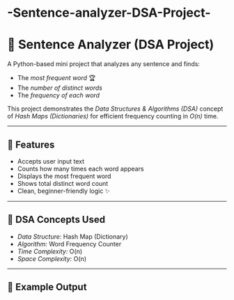 # -Sentence-analyzer-DSA-Project-
# 🧠 Sentence Analyzer (DSA Project)

A Python-based mini project that analyzes any sentence and finds:
- The *most frequent word* 🏆  
- The *number of distinct words*  
- The *frequency of each word*

This project demonstrates the *Data Structures & Algorithms (DSA)* concept of *Hash Maps (Dictionaries)* for efficient frequency counting in *O(n)* time.

---

## 🚀 Features
- Accepts user input text  
- Counts how many times each word appears  
- Displays the most frequent word  
- Shows total distinct word count  
- Clean, beginner-friendly logic ✨  

---

## 🧩 DSA Concepts Used
- *Data Structure:* Hash Map (Dictionary)  
- *Algorithm:* Word Frequency Counter  
- *Time Complexity:* O(n)  
- *Space Complexity:* O(n)  

---

## 🧠 Example Output
